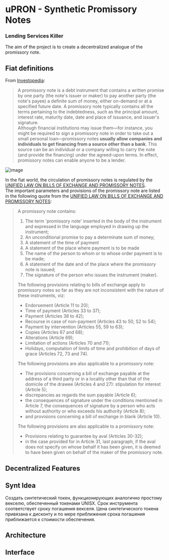 # uPRON - Synthetic Promissory Notes
### Lending Services Killer<br>

The aim of the project is to create a decentralized analogue of the promissory note.<br>

## Fiat definitions
From [Investopedia](https://www.investopedia.com/terms/p/promissorynote.asp):
>A promissory note is a debt instrument that contains a written promise by one party (the note's issuer or maker) to pay another party (the note's payee) a definite sum of money, either on-demand or at a specified future date. A promissory note typically contains all the terms pertaining to the indebtedness, such as the principal amount, interest rate, maturity date, date and place of issuance, and issuer's signature.<br>
>Although financial institutions may issue them—for instance, you might be required to sign a promissory note in order to take out a small personal loan—promissory notes **usually allow companies and individuals to get financing from a source other than a bank**. This source can be an individual or a company willing to carry the note (and provide the financing) under the agreed-upon terms. In effect, promissory notes can enable anyone to be a lender.<br>

![image](https://user-images.githubusercontent.com/25432493/142755603-8b7ed6e7-971e-4c6c-9fce-484d53d7e043.png)

In the fiat world, the circulation of promissory notes is regulated by the [UNIFIED LAW ON BILLS OF EXCHANGE AND PROMISSORY NOTES](https://github.com/binomfx/uPRON/blob/main/UNIFORM_LAW_FOR_BILLS_OF_EXCHANGE_AND_PROMISSORY_NOTES).<br>
The important parameters and provisions of the promissory note are listed in the following quote from the [UNIFIED LAW ON BILLS OF EXCHANGE AND PROMISSORY NOTES](https://github.com/binomfx/uPRON/blob/main/UNIFORM_LAW_FOR_BILLS_OF_EXCHANGE_AND_PROMISSORY_NOTES):
>A promissory note contains:
>1. The term 'promissory note' inserted in the body of the instrument and expressed in the language employed in drawing up the instrument;
>2. An unconditional promise to pay a determinate sum of money;
>3. A statement of the time of payment
>4. A statement of the place where payment is to be made
>5. The name of the person to whom or to whose order payment is to be made;
>6. A statement of the date and of the place where the promissory note is issued;
>7. The signature of the person who issues the instrument (maker).
>
>The following provisions relating to bills of exchange apply to promissory notes so far as they are not inconsistent with the nature of these instruments, viz:
>- Endorsement (Article 11 to 20);
>- Time of payment (Articles 33 to 37);
>- Payment (Articles 38 to 42);
>- Recourse in case of non-payment (Articles 43 to 50, S2 to 54);
>- Payment by intervention (Articles 55, 59 to 63);
>- Copies (Articles 67 and 68);
>- Alterations (Article 69);
>- Limitation of actions (Articles 70 and 71);
>- Holidays, computation of limits of time and prohibition of days of grace (Articles 72, 73 and 74).
>
>The following provisions are also applicable to a promissory note: 
>- The provisions concerning a bill of exchange payable at the address of a third party or in a locality other than that of the domicile of the drawee (Articles 4 and 27): stipulation for interest (Article 5); 
>- discrepancies as regards the sum payable (Article 6); 
>- the consequences of signature under the conditions mentioned in Article 7, the consequences of signature by a person who acts without authority or who exceeds his authority (Article 8); 
>- and provisions concerning a bill of exchange in blank (Article 10).
>
>The following provisions are also applicable to a promissory note: 
>- Provisions relating to guarantee by aval (Articles 30-32); 
>- in the case provided for in Article 31, last paragraph, if the aval does not specify on whose behalf it has been given, it is deemed to have been given on behalf of the maker of the promissory note.

## Decentralized Features

## Synt Idea
Создать синтетический токен, функционирующих аналогично простому векселю, обеспеченный токенами UNISX. 
Срок инструмента соответствует сроку погашения векселя.
Цена синтетического токена привязана к дисконту и по мере приближения срока погашения приближается к стоимости обеспечения.

## Architecture

## Interface

